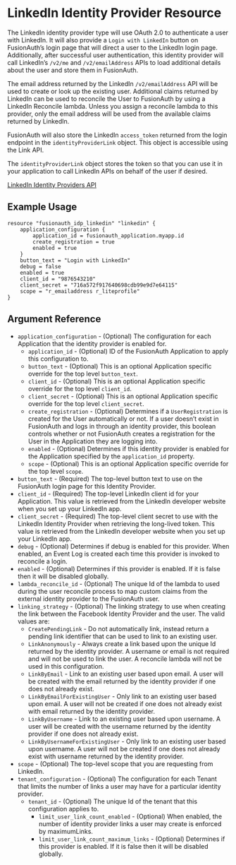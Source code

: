 # LinkedIn Identity Provider Resource

The LinkedIn identity provider type will use OAuth 2.0 to authenticate a user with LinkedIn. It will also provide a
`Login with LinkedIn` button on FusionAuth’s login page that will direct a user to the LinkedIn login page.
Additionally, after successful user authentication, this identity provider will call LinkedIn’s `/v2/me` and
`/v2/emailAddress` APIs to load additional details about the user and store them in FusionAuth.

The email address returned by the LinkedIn `/v2/emailAddress` API will be used to create or look up the existing user.
Additional claims returned by LinkedIn can be used to reconcile the User to FusionAuth by using a LinkedIn Reconcile
lambda. Unless you assign a reconcile lambda to this provider, only the email address will be used from the available
claims returned by LinkedIn.

FusionAuth will also store the LinkedIn `access_token` returned from the login endpoint in the `identityProviderLink`
object. This object is accessible using the Link API.

The `identityProviderLink` object stores the token so that you can use it in your application to call LinkedIn APIs on
behalf of the user if desired.

[LinkedIn Identity Providers API](https://fusionauth.io/docs/v1/tech/apis/identity-providers/linkedin)

## Example Usage

```hcl
resource "fusionauth_idp_linkedin" "linkedin" {
    application_configuration {
        application_id = fusionauth_application.myapp.id
        create_registration = true
        enabled = true
    }
    button_text = "Login with LinkedIn"
    debug = false
    enabled = true
    client_id = "9876543210"
    client_secret = "716a572f917640698cdb99e9d7e64115"
    scope = "r_emailaddress r_liteprofile"
}
```

## Argument Reference

* `application_configuration` - (Optional) The configuration for each Application that the identity provider is enabled for.
  * `application_id` - (Optional) ID of the FusionAuth Application to apply this configuration to.
  * `button_text` - (Optional) This is an optional Application specific override for the top level `button_text`.
  * `client_id` - (Optional) This is an optional Application specific override for the top level `client_id`.
  * `client_secret` - (Optional) This is an optional Application specific override for the top level `client_secret`.
  * `create_registration` - (Optional) Determines if a `UserRegistration` is created for the User automatically or not. If a user doesn’t exist in FusionAuth and logs in through an identity provider, this boolean controls whether or not FusionAuth creates a registration for the User in the Application they are logging into.
  * `enabled` - (Optional) Determines if this identity provider is enabled for the Application specified by the `application_id` property.
  * `scope` - (Optional) This is an optional Application specific override for the top level `scope`.
* `button_text` - (Required) The top-level button text to use on the FusionAuth login page for this Identity Provider.
* `client_id` - (Required) The top-level LinkedIn client id for your Application. This value is retrieved from the LinkedIn developer website when you set up your LinkedIn app.
* `client_secret` - (Required) The top-level client secret to use with the LinkedIn Identity Provider when retrieving the long-lived token. This value is retrieved from the LinkedIn developer website when you set up your LinkedIn app.
* `debug` - (Optional) Determines if debug is enabled for this provider. When enabled, an Event Log is created each time this provider is invoked to reconcile a login.
* `enabled` - (Optional) Determines if this provider is enabled. If it is false then it will be disabled globally.
* `lambda_reconcile_id` - (Optional) The unique Id of the lambda to used during the user reconcile process to map custom claims from the external identity provider to the FusionAuth user.
* `linking_strategy` - (Optional) The linking strategy to use when creating the link between the Facebook Identity Provider and the user.
  The valid values are:
  * `CreatePendingLink` - Do not automatically link, instead return a pending link identifier that can be used to link to an existing user.
  * `LinkAnonymously` - Always create a link based upon the unique Id returned by the identity provider. A username or email is not required and will not be used to link the user. A reconcile lambda will not be used in this configuration.
  * `LinkByEmail` - Link to an existing user based upon email. A user will be created with the email returned by the identity provider if one does not already exist.
  * `LinkByEmailForExistingUser` - Only link to an existing user based upon email. A user will not be created if one does not already exist with email returned by the identity provider.
  * `LinkByUsername` - Link to an existing user based upon username. A user will be created with the username returned by the identity provider if one does not already exist.
  * `LinkByUsernameForExistingUser` - Only link to an existing user based upon username. A user will not be created if one does not already exist with username returned by the identity provider.
* `scope` - (Optional) The top-level scope that you are requesting from LinkedIn.
* `tenant_configuration` - (Optional) The configuration for each Tenant that limits the number of links a user may have for a particular identity provider.
  * `tenant_id` - (Optional) The unique Id of the tenant that this configuration applies to.
    * `limit_user_link_count_enabled` - (Optional) When enabled, the number of identity provider links a user may create is enforced by maximumLinks.
    * `limit_user_link_count_maximum_links` - (Optional) Determines if this provider is enabled. If it is false then it will be disabled globally.
